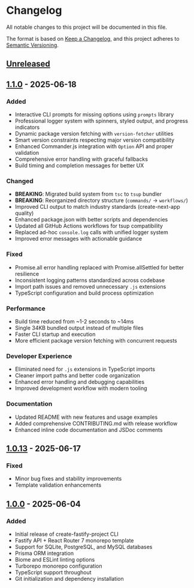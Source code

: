 # Changelog

All notable changes to this project will be documented in this file.

The format is based on [Keep a Changelog](https://keepachangelog.com/en/1.0.0/),
and this project adheres to [Semantic Versioning](https://semver.org/spec/v2.0.0.html).

## [Unreleased]

## [1.1.0] - 2025-06-18

### Added

- Interactive CLI prompts for missing options using `prompts` library
- Professional logger system with spinners, styled output, and progress indicators
- Dynamic package version fetching with `version-fetcher` utilities
- Smart version constraints respecting major version compatibility
- Enhanced Commander.js integration with `Option` API and proper validation
- Comprehensive error handling with graceful fallbacks
- Build timing and completion messages for better UX

### Changed

- **BREAKING**: Migrated build system from `tsc` to `tsup` bundler
- **BREAKING**: Reorganized directory structure (`commands/` → `workflows/`)
- Improved CLI output to match industry standards (create-next-app quality)
- Enhanced package.json with better scripts and dependencies
- Updated all GitHub Actions workflows for tsup compatibility
- Replaced ad-hoc `console.log` calls with unified logger system
- Improved error messages with actionable guidance

### Fixed

- Promise.all error handling replaced with Promise.allSettled for better resilience
- Inconsistent logging patterns standardized across codebase
- Import path issues and removed unnecessary `.js` extensions
- TypeScript configuration and build process optimization

### Performance

- Build time reduced from ~1-2 seconds to ~14ms
- Single 34KB bundled output instead of multiple files
- Faster CLI startup and execution
- More efficient package version fetching with concurrent requests

### Developer Experience

- Eliminated need for `.js` extensions in TypeScript imports
- Cleaner import paths and better code organization
- Enhanced error handling and debugging capabilities
- Improved development workflow with modern tooling

### Documentation

- Updated README with new features and usage examples
- Added comprehensive CONTRIBUTING.md with release workflow
- Enhanced inline code documentation and JSDoc comments

## [1.0.13] - 2025-06-17

### Fixed

- Minor bug fixes and stability improvements
- Template validation enhancements

## [1.0.0] - 2025-06-04

### Added

- Initial release of create-fastify-project CLI
- Fastify API + React Router 7 monorepo template
- Support for SQLite, PostgreSQL, and MySQL databases
- Prisma ORM integration
- Biome and ESLint linting options
- Turborepo monorepo configuration
- TypeScript support throughout
- Git initialization and dependency installation

[Unreleased]: https://github.com/jarodtaylor/fastify-project-starter/compare/v1.1.0...HEAD
[1.1.0]: https://github.com/jarodtaylor/fastify-project-starter/compare/v1.0.13...v1.1.0
[1.0.13]: https://github.com/jarodtaylor/fastify-project-starter/compare/v1.0.0...v1.0.13
[1.0.0]: https://github.com/jarodtaylor/fastify-project-starter/releases/tag/v1.0.0
